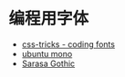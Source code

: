 # 编程用字体

- [css-tricks - coding fonts](https://coding-fonts.css-tricks.com)
- [ubuntu mono](https://design.ubuntu.com/font/)
- [Sarasa Gothic](https://github.com/be5invis/Sarasa-Gothic/releases)
